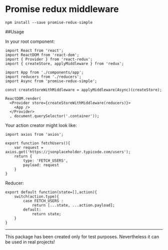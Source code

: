 # Promise redux middleware

`npm install --save promise-redux-simple`

##Usage

In your root component:

```
import React from 'react';
import ReactDOM from 'react-dom';
import { Provider } from 'react-redux';
import { createStore, applyMiddleware } from 'redux';

import App from './components/app';
import reducers from './reducers';
import Async from 'promise-redux-simple';

const createStoreWithMiddleware = applyMiddleware(Async)(createStore);

ReactDOM.render(
  <Provider store={createStoreWithMiddleware(reducers)}>
    <App />
  </Provider>
  , document.querySelector('.container'));
```

Your action creator might look like:

```
import axios from 'axios';

export function fetchUsers(){	
	var request =  axios.get('https://jsonplaceholder.typicode.com/users');	
	return {
		type: 'FETCH_USERS',
		payload: request
	}
}
```

Reducer:

```
export default function(state=[],action){
	switch(action.type){
		case FETCH_USERS :		
			return [...state, ...action.payload];
		default:
			return state;
	}
}
```

*****
This package has been created only for test purposes. 
Nevertheless it can be used in real projects!
